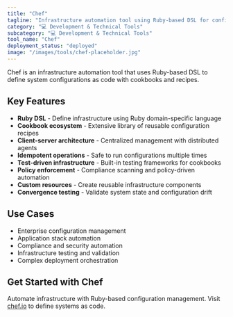 ```yaml
---
title: "Chef"
tagline: "Infrastructure automation tool using Ruby-based DSL for configuration"
category: "💻 Development & Technical Tools"
subcategory: "💻 Development & Technical Tools"
tool_name: "Chef"
deployment_status: "deployed"
image: "/images/tools/chef-placeholder.jpg"
---
```

Chef is an infrastructure automation tool that uses Ruby-based DSL to define system configurations as code with cookbooks and recipes.

## Key Features

- **Ruby DSL** - Define infrastructure using Ruby domain-specific language
- **Cookbook ecosystem** - Extensive library of reusable configuration recipes
- **Client-server architecture** - Centralized management with distributed agents
- **Idempotent operations** - Safe to run configurations multiple times
- **Test-driven infrastructure** - Built-in testing frameworks for cookbooks
- **Policy enforcement** - Compliance scanning and policy-driven automation
- **Custom resources** - Create reusable infrastructure components
- **Convergence testing** - Validate system state and configuration drift

## Use Cases

- Enterprise configuration management
- Application stack automation
- Compliance and security automation
- Infrastructure testing and validation
- Complex deployment orchestration

## Get Started with Chef

Automate infrastructure with Ruby-based configuration management. Visit [chef.io](https://chef.io) to define systems as code.